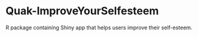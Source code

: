 # Quak-ImproveYourSelfesteem
R package containing Shiny app that helps users improve their self-esteem.
